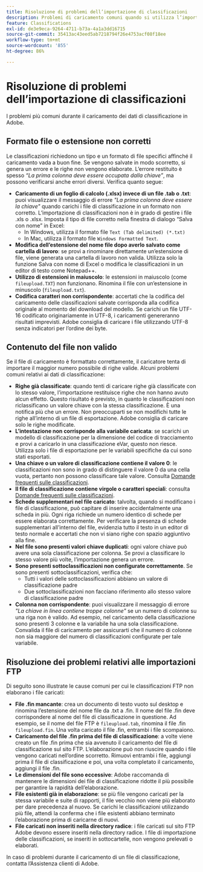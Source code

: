 ```yaml
---
title: Risoluzione di problemi dell’importazione di classificazioni
description: Problemi di caricamento comuni quando si utilizza l’importazione classificazioni.
feature: Classifications
exl-id: de3e9eca-9264-4711-b73a-4a1a3dd16715
source-git-commit: 35413ac43eed5ab7218794f26e4753acf08f18ee
workflow-type: tm+mt
source-wordcount: '855'
ht-degree: 86%

---
```


# Risoluzione di problemi dell’importazione di classificazioni

I problemi più comuni durante il caricamento dei dati di classificazione in Adobe.

## Formato file o estensione non corretti

Le classificazioni richiedono un tipo e un formato di file specifici affinché il caricamento vada a buon fine. Se vengono salvate in modo scorretto, si genera un errore e le righe non vengono elaborate. L’errore restituito è spesso *“La prima colonna deve essere occupata dalla chiave”*, ma possono verificarsi anche errori diversi. Verifica quanto segue:

* **Caricamento di un foglio di calcolo (.xlsx) invece di un file .tab o .txt**: puoi visualizzare il messaggio di errore *&quot;La prima colonna deve essere la chiave&quot;* quando carichi i file di classificazione in un formato non corretto. L’importazione di classificazioni non è in grado di gestire i file .xls o .xlsx. Imposta il tipo di file corretto nella finestra di dialogo “Salva con nome” in Excel:
   * In Windows, utilizza il formato file `Text (Tab delimited) (*.txt)`
   * In Mac, utilizza il formato file `Windows Formatted Text`.
* **Modifica dell’estensione del nome file dopo averlo salvato come cartella di lavoro**: se provi a rinominare direttamente un’estensione di file, viene generata una cartella di lavoro non valida. Utilizza solo la funzione Salva con nome di Excel o modifica le classificazioni in un editor di testo come Notepad++.
* **Utilizzo di estensioni in maiuscolo**: le estensioni in maiuscolo (come `fileupload.TXT`) non funzionano. Rinomina il file con un’estensione in minuscolo (`fileupload.txt`).
* **Codifica caratteri non corrispondente**: accertati che la codifica del caricamento delle classificazioni salvate corrisponda alla codifica originale al momento del download del modello. Se carichi un file UTF-16 codificato originariamente in UTF-8, i caricamenti genereranno risultati imprevisti. Adobe consiglia di caricare i file utilizzando UTF-8 senza indicatori per l’ordine dei byte.

## Contenuto del file non valido

Se il file di caricamento è formattato correttamente, il caricatore tenta di importare il maggior numero possibile di righe valide. Alcuni problemi comuni relativi ai dati di classificazione:

* **Righe già classificate**: quando tenti di caricare righe già classificate con lo stesso valore, l’importazione restituisce righe che non hanno avuto alcun effetto. Questo risultato è previsto, in quanto le classificazioni non riclassificano un valore chiave con la stessa classificazione. È una notifica più che un errore. Non preoccuparti se non modifichi tutte le righe all’interno di un file di esportazione. Adobe consiglia di caricare solo le righe modificate.
* **L’intestazione non corrisponde alla variabile caricata**: se scarichi un modello di classificazione per la dimensione del codice di tracciamento e provi a caricarlo in una classificazione eVar, questo non riesce. Utilizza solo i file di esportazione per le variabili specifiche da cui sono stati esportati.
* **Una chiave o un valore di classificazione contiene il valore 0**: le classificazioni non sono in grado di distinguere il valore 0 da una cella vuota, pertanto non possono classificare tale valore. Consulta [Domande frequenti sulle classificazioni](../faq.md).
* **Il file di classificazione contiene virgole o caratteri speciali**: consulta [Domande frequenti sulle classificazioni](../faq.md).
* **Schede supplementari nel file caricato**: talvolta, quando si modificano i file di classificazione, può capitare di inserire accidentalmente una scheda in più. Ogni riga richiede un numero identico di schede per essere elaborata correttamente. Per verificare la presenza di schede supplementari all’interno del file, evidenzia tutto il testo in un editor di testo normale e accertati che non vi siano righe con spazio aggiuntivo alla fine.
* **Nel file sono presenti valori chiave duplicati**: ogni valore chiave può avere una sola classificazione per colonna. Se provi a classificare lo stesso valore più volte, l’importazione genera un errore.
* **Sono presenti sottoclassificazioni non configurate correttamente**. Se sono presenti sottoclassificazioni, verifica che:
   * Tutti i valori delle sottoclassificazioni abbiano un valore di classificazione padre
   * Due sottoclassificazioni non facciano riferimento allo stesso valore di classificazione padre
* **Colonna non corrispondente**: puoi visualizzare il messaggio di errore *&quot;La chiave in linea contiene troppe colonne&quot;* se un numero di colonne su una riga non è valido. Ad esempio, nel caricamento della classificazione sono presenti 3 colonne e la variabile ha una sola classificazione. Convalida il file di caricamento per assicurarti che il numero di colonne non sia maggiore del numero di classificazioni configurate per tale variabile.

## Risoluzione dei problemi relativi alle importazioni FTP

Di seguito sono illustrate le cause comuni per cui le classificazioni FTP non elaborano i file caricati:

* **File .fin mancante**: crea un documento di testo vuoto sul desktop e rinomina l’estensione del nome file da .txt a .fin. Il nome del file .fin deve corrispondere al nome del file di classificazione in questione. Ad esempio, se il nome del file FTP è `fileupload.tab`, rinomina il file .fin `fileupload.fin`. Una volta caricato il file .fin, entrambi i file scompaiono.
* **Caricamento del file .fin prima del file di classificazione**: a volte viene creato un file .fin prima che sia avvenuto il caricamento del file di classificazione sul sito FTP. L’elaborazione può non riuscire quando i file vengono caricati nell’ordine scorretto. Rimuovi entrambi i file, aggiungi prima il file di classificazione e poi, una volta completato il caricamento, aggiungi il file .fin.
* **Le dimensioni del file sono eccessive**: Adobe raccomanda di mantenere le dimensioni dei file di classificazione ridotte il più possibile per garantire la rapidità dell’elaborazione.
* **File esistenti già in elaborazione**: se più file vengono caricati per la stessa variabile e suite di rapporti, il file vecchio non viene più elaborato per dare precedenza al nuovo. Se carichi le classificazioni utilizzando più file, attendi la conferma che i file esistenti abbiano terminato l’elaborazione prima di caricarne di nuovi.
* **File caricati non inseriti nella directory radice**: i file caricati sul sito FTP Adobe devono essere inseriti nella directory radice. I file di importazione delle classificazioni, se inseriti in sottocartelle, non vengono prelevati o elaborati.

In caso di problemi durante il caricamento di un file di classificazione, contatta l’Assistenza clienti di Adobe.
